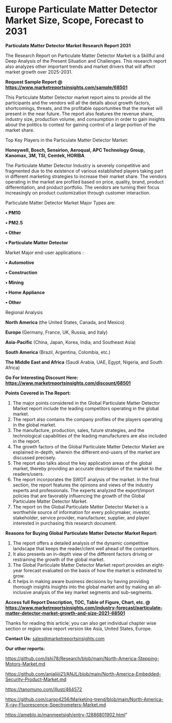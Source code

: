  # Europe Particulate Matter Detector Market Size, Scope, Forecast to 2031

<strong>Particulate Matter Detector Market Research Report 2031</strong>

The Research Report on Particulate Matter Detector Market is a Skillful and Deep Analysis of the Present Situation and Challenges. This research report also analyzes other important trends and market drivers that will affect market growth over 2025-2031.

<strong>Request Sample Report @ <a href=https://www.marketreportsinsights.com/sample/68501>https://www.marketreportsinsights.com/sample/68501</a></strong>

This Particulate Matter Detector market report aims to provide all the participants and the vendors will all the details about growth factors, shortcomings, threats, and the profitable opportunities that the market will present in the near future. The report also features the revenue share, industry size, production volume, and consumption in order to gain insights about the politics to contest for gaining control of a large portion of the market share.

Top Key Players in the Particulate Matter Detector Market:

<strong>Honeywell, Bosch, Sensirion, Aeroqual, APC Technology Group, Kanomax, 3M, TSI, Cemtek, HORIBA</strong>

The Particulate Matter Detector Industry is severely competitive and fragmented due to the existence of various established players taking part in different marketing strategies to increase their market share. The vendors operating in the market are profiled based on price, quality, brand, product differentiation, and product portfolio. The vendors are turning their focus increasingly on product customization through customer interaction.

Particulate Matter Detector Market Major Types are:

<strong>• PM10

• PM2.5

• Other

• Particulate Matter Detector</strong>

Market Major end-user applications :

<strong>• Automotive

• Construction

• Mining

• Home Appliance

• Other</strong>

Regional Analysis

</u><strong><b>North America</b></strong> (the United States, Canada, and Mexico)

<strong><b>Europe </b></strong>(Germany, France, UK, Russia, and Italy)

<strong><b>Asia-Pacific</b></strong> (China, Japan, Korea, India, and Southeast Asia)

<strong><b>South America</b></strong> (Brazil, Argentina, Colombia, etc.)

<strong><b>The Middle East and Africa</b></strong> (Saudi Arabia, UAE, Egypt, Nigeria, and South Africa)

<strong>Go For Interesting Discount Here: <a href=https://www.marketreportsinsights.com/discount/68501>https://www.marketreportsinsights.com/discount/68501</a></strong>

<strong>Points Covered in The Report:</strong>
<ol>
  <li>The major points considered in the Global Particulate Matter Detector Market report include the leading competitors operating in the global market.</li>
  <li>The report also contains the company profiles of the players operating in the global market.</li>
  <li>The manufacture, production, sales, future strategies, and the technological capabilities of the leading manufacturers are also included in the report.</li>
  <li>The growth factors of the Global Particulate Matter Detector Market are explained in-depth, wherein the different end-users of the market are discussed precisely.</li>
  <li>The report also talks about the key application areas of the global market, thereby providing an accurate description of the market to the readers/users.</li>
  <li>The report incorporates the SWOT analysis of the market. In the final section, the report features the opinions and views of the industry experts and professionals. The experts analyzed the export/import policies that are favorably influencing the growth of the Global Particulate Matter Detector Market.</li>
  <li>The report on the Global Particulate Matter Detector Market is a worthwhile source of information for every policymaker, investor, stakeholder, service provider, manufacturer, supplier, and player interested in purchasing this research document.</li>
</ol>
<strong>Reasons for Buying Global Particulate Matter Detector Market Report:</strong>

<ol>
  <li>The report offers a detailed analysis of the dynamic competitive landscape that keeps the reader/client well ahead of the competitors.</li>
  <li>It also presents an in-depth view of the different factors driving or restraining the growth of the global market.</li>
  <li>The Global Particulate Matter Detector Market report provides an eight-year forecast evaluated on the basis of how the market is estimated to grow.</li>
  <li>It helps in making aware business decisions by having providing thorough insights insights into the global market and by making an all-inclusive analysis of the key market segments and sub-segments.</li>
</ol>
<strong>Access full Report Description, TOC, Table of Figure, Chart, etc. @ <a href=https://www.marketreportsinsights.com/industry-forecast/particulate-matter-detector-market-growth-and-size-2021-68501>https://www.marketreportsinsights.com/industry-forecast/particulate-matter-detector-market-growth-and-size-2021-68501</a></strong>


Thanks for reading this article; you can also get individual chapter wise section or region wise report version like Asia, United States, Europe.

<strong>Contact Us:</strong>
sales@marketreportsinsights.com

<strong>Our other reports:</strong>

<a href=https://github.com/Ishi78/Research/blob/main/North-America-Stepping-Motors-Market.md>https://github.com/Ishi78/Research/blob/main/North-America-Stepping-Motors-Market.md</a>

<a href=https://github.com/anjaliiii21/ANJL/blob/main/North-America-Embedded-Security-Product-Market.md>https://github.com/anjaliiii21/ANJL/blob/main/North-America-Embedded-Security-Product-Market.md</a>

<a href=https://tanomuno.com/illust/464572>https://tanomuno.com/illust/464572</a>

<a href=https://github.com/cargo4256/Marketing-trend/blob/main/North-America-X-ray-Fluorescence-Spectrometers-Market.md>https://github.com/cargo4256/Marketing-trend/blob/main/North-America-X-ray-Fluorescence-Spectrometers-Market.md</a>

<a href=https://ameblo.jp/manmeetsigh/entry-12886801902.html>https://ameblo.jp/manmeetsigh/entry-12886801902.html</a>"
